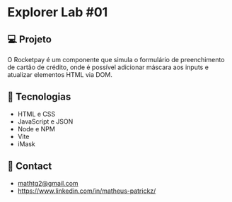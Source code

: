 # Explorer Lab #01 

## 💻 Projeto

O Rocketpay é um componente que simula o formulário de preenchimento de cartão de crédito, onde é possível adicionar máscara aos inputs e atualizar elementos HTML via DOM.

## 🚀 Tecnologias

- HTML e CSS
- JavaScript e JSON
- Node e NPM
- Vite
- iMask

## 📧 Contact

- mathtg2@gmail.com
- https://www.linkedin.com/in/matheus-patrickz/





